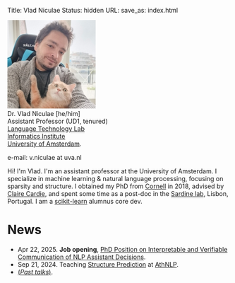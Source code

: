 Title: Vlad Niculae
Status: hidden
URL:
save_as: index.html

<img id="vladpic" class="marginnote" src="vlad-niculae.jpg" alt="Selfie of Vlad Niculae with his cat Orion" />
<div id="vita" class="marginnote">
Dr. Vlad Niculae [he/him] <br/>
Assistant Professor (UD1, tenured)<br/> 
<a href="https://ltl.science.uva.nl">Language Technology Lab</a><br/>
<a href="https://ivi.uva.nl/">Informatics Institute</a><br/>
<a href="https://uva.nl/">University of Amsterdam</a>.

<p>e-mail: v.niculae<span style="display:none">dog on wheels</span> at
uva.nl</p>
</div>
<div id="cleartiny" style="clear:both;"></div>

Hi! I'm Vlad. I'm an assistant professor at the University of Amsterdam. 
I specialize in machine learning & natural language processing, focusing on sparsity
and structure.
I obtained my PhD from [Cornell](http://www.cs.cornell.edu/) in 2018,
advised by [Claire Cardie](http://www.cs.cornell.edu/home/cardie/),
and spent some time as a post-doc in the
[Sardine lab](https://sardine-lab.github.io/), Lisbon, Portugal.
I am a [scikit-learn](http://scikit-learn.org) alumnus core dev.

<!--and
I develop the [polylearn](http://contrib.scikit-learn.org/polylearn)
library for factorization machines and polynomial networks in Python.-->

# News
  - Apr 22, 2025. **Job opening**, [PhD Position on Interpretable and Verifiable
    Communication of NLP Assistant Decisions](/jobs.html).
  - Sep 21, 2024. Teaching [Structure Prediction](/talks/24-athnlp-vn-struct.pdf) at [AthNLP](https://athnlp.github.io/2024/).
  - [(*Past talks*)](/talks.html).
<!--
  - Jan 18, 2023. A preprint of our tutorial book ``[Discrete Latent Structure in Neural Networks](https://arxiv.org/abs/2301.07473)'' is now available on arXiv!
  - Oct 25, 2022. Serving as Senior Area Chair for EACL 2023.
  - Oct 1, 2022. Coordinating the Horizon Europe UTTER project alongside [Wilker Aziz](https://wilkeraziz.github.io).
  - Dec 16. Awarded a <strong>NWO Veni</strong> grant from the Dutch Research Council, funding my research for the next three years.
-->

